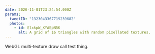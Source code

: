 ```yaml
---
date: 2020-11-01T23:24:54.000Z
params:
  tweetID: "1323043367719239682"
  photos:
    - id: ElxkpW_XYAEpN5K
      alt: A grid of 16 triangles with random pixellated textures.
---
```


WebGL multi-texture draw call test thing.

